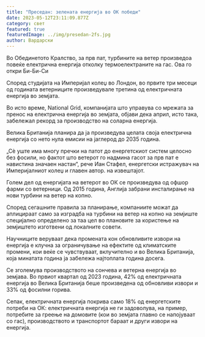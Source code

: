 ```yaml
---
title: "Преседан: зелената енергија во ОК победи"
date: 2023-05-12T23:11:09.877Z
category: свет
featured: true
featuredImage: ../img/presedan-2fs.jpg
author: Вардарски
---
```

Во Обединетото Кралство, за прв пат, турбините на ветер произведоа повеќе електрична енергија отколку термоелектраните на гас. Ова го откри Би-Би-Си

Според студијата на Империјал колеџ во Лондон, во првите три месеци од годината ветерниците произведувале третина од електричната енергија во земјата.

Во исто време, National Grid, компанијата што управува со мрежата за пренос на електрична енергија во земјата, објави дека април, исто така, забележал рекорд за производство на соларна енергија.

Велика Британија планира да ја произведува целата своја електрична енергија со нето нула емисии на јаглерод до 2035 година.

„Сè уште има многу пречки на патот до енергетскиот систем целосно без фосили, но фактот што ветерот го надмина гасот за прв пат е навистина значаен настан“, рече Иан Стафел, енергетски истражувач на Империјалниот колеџ и главен автор. на извештајот.

Голем дел од енергијата на ветерот во ОК се произведува од офшор фарми со ветерници. Од 2015 година, Англија забрани инсталирање на нови турбини на ветер на копно.

Според сегашните правила за планирање, компаниите можат да аплицираат само за изградба на турбини на ветер на копно на земјиште специјално определено за таа цел во плановите за користење на земјиштето изготвени од локалните совети.

Научниците веруваат дека промената кон обновливите извори на енергија е клучна за ограничување на ефектите од климатските промени, кои веќе се чувствуваат, вклучително и во Велика Британија, која минатата година ја забележа најтоплата година досега.

Се зголемува производството на сончева и ветерна енергија во земјава. Во првиот квартал од 2023 година, 42% од електричната енергија во Велика Британија беше произведена од обновливи извори и 33% од фосилни горива.

Сепак, електричната енергија покрива само 18% од енергетските потреби на ОК: електричната енергија не ги задоволува, на пример, потребите за греење на домовите (кои во земјата главно се напојуваат со гас), производството и транспортот бараат и други извори на енергија.